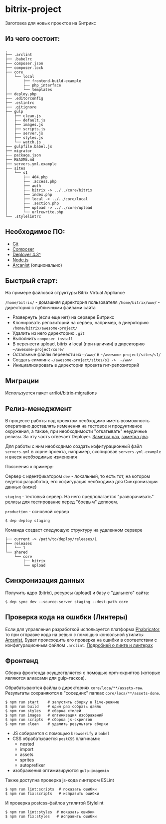 # bitrix-project
Заготовка для новых проектов на Битрикс

## Из чего состоит:

```
.
├── .arclint
├── .babelrc
├── composer.json
├── composer.lock
├── core
│   └── local
│       ├── frontend-build-example
│       ├── php_interface
│       └── templates
├── deploy.php
├── .editorconfig
├── .eslintrc
├── .gitignore
├── gulp
│   ├── clean.js
│   ├── default.js
│   ├── images.js
│   ├── scripts.js
│   ├── server.js
│   ├── styles.js
│   └── watch.js
├── gulpfile.babel.js
├── migrator
├── package.json
├── README.md
├── servers.yml.example
├── sites
│   └── s1
│       ├── 404.php
│       ├── .access.php
│       ├── auth
│       ├── bitrix -> ../../core/bitrix
│       ├── index.php
│       ├── local -> ../../core/local
│       ├── .section.php
│       ├── upload -> ../../core/upload
│       └── urlrewrite.php
└── .stylelintrc
```

## Необходимое ПО:
- [Git](https://git-scm.com/)
- [Composer](https://getcomposer.org/)
- [Deployer 4.3^](https://deployer.org/)
- [Node.js](https://nodejs.org/en/)
- [Arcanist](https://phacility.com/phabricator/arcanist/) (опционально)

## Быстрый старт:

На примере файловой структуры Bitrix Virtual Appliance

`/home/bitrix/` - домашняя директория пользователя
`/home/bitrix/www/` - директория с публичными файлами сайта

- Развернуть (если еще нет) на сервере Битрикс
- Клонировать репозиторий на сервер, например, в диеркторию `/home/bitrix/awesome-project/`
- Удалить из него директорию `.git`
- Выполнить `composer install`
- В перенести  upload, bitrix и local (при наличии) в директорию `~/awesome-project/core/`
- Остальные файлы перенести из `~/www/` в `~/awesome-project/sites/s1/`
- Создать симлинк `~/awesome-project/sites/s1 ->  ~/www`
- Инициализировать в директории проекта гит-репозиторий

## Миграции

Используется пакет [arrilot/bitrix-migrations](https://github.com/arrilot/bitrix-migrations)

## Релиз-менеджмент

В процессе работы над проектом необходимо иметь возможность оперативно доставлять
изменения на тестовое и продуктивное окружения, а также, при необходимости "откатывать"
неудачные релизы. За эту часть отвечает Deployer.
[Заметка раз](https://www.sitepoint.com/deploying-php-applications-with-deployer/),
[заметка два](https://habrahabr.ru/post/302442/).

Для работы с ним необходимо создать кофигурационный файл `servers.yml` в корне проекта,
например, скопировав `servers.yml.example` и внеся необходимые изменения

Пояснения к примеру:

Сервер с идентфикатором `dev` - локальный, то есть тот, на котором ведется разработка,
его кофигурация необходима для Синхронизации данных (ниже)

`staging` - тестовый сервер. На него предполагается "разворачивать" релизы для тестирование перед "боевым" деплоем.

`production` - основной сервер

```shell
$ dep deploy staging
```

Команда создаст следующую структуру на удаленном сервере

```
├── current -> /path/to/deploy/releases/1
├── releases
│   └── 1
└── shared
    └── core
        ├── bitrix
        └── upload
```


## Синхронизация данных

Получить ядро (bitrix), ресурсы (upload) и базу c "дальнего" сайта:

```shell
$ dep sync dev --source-server staging --dest-path core
```

## Проверка кода на ошибки (Линтеры)

Если для управления разработкой используется платформа [Phabricator](https://phacility.com/phabricator/),
то при отправке кода на ревью с помощью консольной утилиты [Arcanist](https://phacility.com/phabricator/arcanist/),
Будет происходить его проверка на ошибки  в соответствии с конфигурационным файлом `.arclint`.
[Подробней о линте и линтерах](https://secure.phabricator.com/book/phabricator/article/arcanist_lint/)

## Фронтенд

Сборка фронтенда осуществляется с помощью npm-скриптов (которые являются алиасами для gulp-тасков).

Обрабатываются файлы в директориях  `core/loca/**/assets-raw`. Результаты сохраняются в "соседних" папках `core/loca/**/assets-done`.

```shell
$ npm run start    # запустить сборку в live-режиме
$ npm run build    # один раз собрать файлы
$ npm run styles   # сборка стилей
$ npm run images   # оптимизация изображений
$ npm run scripts  # сборка js-скриптов
$ npm run clean    # удалить результаты сборки
```

- JS собирается с помощью `browserify` и `babel`
- CSS обрабатывается `postCSS` плагинами:
  - nested
  - import
  - assets
  - sprites
  - autoprefixer
- изображения оптимизируются `gulp-imagemin`

Также доступна проверка js-кода линтером ESLint

```shell
$ npm run lint:scripts  # показать ошибки
$ npm run fix:scripts   # исправить ошибки
```


И проверка postcss-файлов утилитой Stylelint

```shell
$ npm run lint:styles  # показать ошибки
$ npm run fix:styles   # исправить ошибки
```


